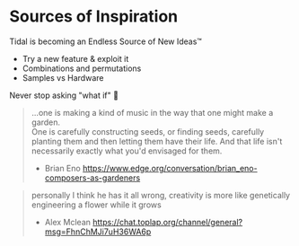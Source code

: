 # Sources of Inspiration

Tidal is becoming an Endless Source of New Ideas™

- Try a new feature & exploit it
- Combinations and permutations
- Samples vs Hardware

Never stop asking "what if" 🤔

> ...one is making a kind of music in the way that one might make a garden.  
> One is carefully constructing seeds, or finding seeds, carefully 
> planting them and then letting them have their life.  And that 
> life isn't necessarily exactly what you'd envisaged for them. 
>
> - Brian Eno
> https://www.edge.org/conversation/brian_eno-composers-as-gardeners



> personally I think he has it all wrong, creativity is more like 
> genetically engineering a flower while it grows
>
> - Alex Mclean
> https://chat.toplap.org/channel/general?msg=FhnChMJi7uH36WA6p
